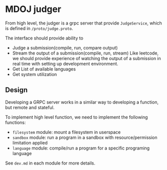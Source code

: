 # MDOJ judger

From high level, the judger is a grpc server that provide `JudgeService`, which is defined in `/proto/judge.proto`.

The interface should provide ability to
- Judge a submission(compile, run, compare output)
- Stream the output of a submission(compile, run, stream)
  Like leetcode, we should provide experience of watching the output of a submission in real time with setting up development environment.
- Get List of available languages
- Get system utilization

## Design

Developing a GRPC server works in a similar way to developing a function, but remote and stateful.

To implement high level function, we need to implement the following functions:

- `filesystem` module: mount a filesystem in userspace
- `sandbox` module: run a program in a sandbox with resource/permission limitation applied
- `language` module: compile/run a program for a specific programing language

See `dev.md` in each module for more details.